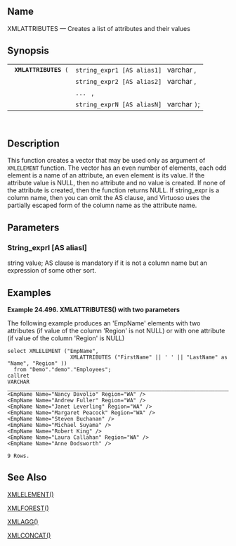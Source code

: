 <div id="fn_xmlattributes" class="refentry">

<div class="titlepage">

</div>

<div class="refnamediv">

## Name

XMLATTRIBUTES — Creates a list of attributes and their values

</div>

<div class="refsynopsisdiv">

## Synopsis

<div id="fsyn_xmlattributes" class="funcsynopsis">

|                            |                                          |
|----------------------------|------------------------------------------|
| ` `**`XMLATTRIBUTES`**` (` | `string_expr1 [AS alias1] ` varchar ,    |
|                            | `string_expr2 [AS alias2] ` varchar ,    |
|                            | `... ` ,                                 |
|                            | `string_exprN [AS aliasN] ` varchar `)`; |

<div class="funcprototype-spacer">

 

</div>

</div>

</div>

<div id="desc_xmlattributes" class="refsect1">

## Description

This function creates a vector that may be used only as argument of
`XMLELEMENT` function. The vector has an even number of elements, each
odd element is a name of an attribute, an even element is its value. If
the attribute value is NULL, then no attribute and no value is created.
If none of the attribute is created, then the function returns NULL. If
string_expr is a column name, then you can omit the AS clause, and
Virtuoso uses the partially escaped form of the column name as the
attribute name.

</div>

<div id="xmlattributes" class="refsect1">

## Parameters

<div id="id122008" class="refsect2">

### String_exprI \[AS aliasI\]

string value; AS clause is mandatory if it is not a column name but an
expression of some other sort.

</div>

</div>

<div id="xmlattributes_01" class="refsect1">

## Examples

<div id="ex_xmlattributes" class="example">

**Example 24.496. XMLATTRIBUTES() with two parameters**

<div class="example-contents">

The following example produces an 'EmpName' elements with two attributes
(if value of the column 'Region' is not NULL) or with one attribute (if
value of the column 'Region' is NULL)

``` screen
select XMLELEMENT ("EmpName",
                    XMLATTRIBUTES ("FirstName" || ' ' || "LastName" as "Name", "Region" ))
  from "Demo"."demo"."Employees";
callret
VARCHAR
_______________________________________________________________________________
<EmpName Name="Nancy Davolio" Region="WA" />
<EmpName Name="Andrew Fuller" Region="WA" />
<EmpName Name="Janet Leverling" Region="WA" />
<EmpName Name="Margaret Peacock" Region="WA" />
<EmpName Name="Steven Buchanan" />
<EmpName Name="Michael Suyama" />
<EmpName Name="Robert King" />
<EmpName Name="Laura Callahan" Region="WA" />
<EmpName Name="Anne Dodsworth" />

9 Rows. 
```

</div>

</div>

  

</div>

<div id="seealso_xmlattributes" class="refsect1">

## See Also

<a href="fn_xmlelement.html" class="link"
title="XMLELEMENT">XMLELEMENT()</a>

<a href="fn_xmlforest.html" class="link"
title="XMLFOREST">XMLFOREST()</a>

<a href="fn_xmlagg.html" class="link" title="XMLAGG">XMLAGG()</a>

<a href="fn_xmlconcat.html" class="link"
title="XMLCONCAT">XMLCONCAT()</a>

</div>

</div>
